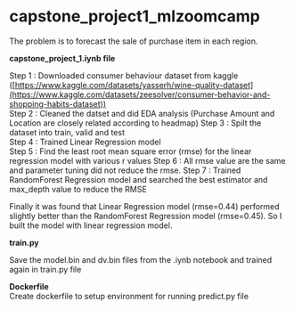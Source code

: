 # capstone_project1_mlzoomcamp

The problem is to forecast the sale of purchase item in each region.

**capstone_project_1.iynb file**  

Step 1 : Downloaded consumer behaviour dataset from kaggle ([https://www.kaggle.com/datasets/yasserh/wine-quality-dataset](https://www.kaggle.com/datasets/zeesolver/consumer-behavior-and-shopping-habits-dataset))  
Step 2 : Cleaned the datset and did EDA analysis (Purchase Amount and Location are closely related according to headmap) 
Step 3 : Spilt the dataset into train, valid and test  
Step 4 : Trained Linear Regression model  
Step 5 : Find the least root mean square error (rmse) for the linear regression model with various r values 
Step 6 : All rmse value are the same and parameter tuning did not reduce the rmse.
Step 7 : Trained RandomForest Regression model and searched the best estimator and max_depth value to reduce the RMSE  

Finally it was found that Linear Regression model (rmse=0.44) performed slightly better than the RandomForest Regression model (rmse=0.45). So I built the model with linear regression model.

**train.py**  

Save the model.bin and dv.bin files from the .iynb notebook and trained again in train.py file  

**Dockerfile**  
Create dockerfile to setup environment for running predict.py file  




